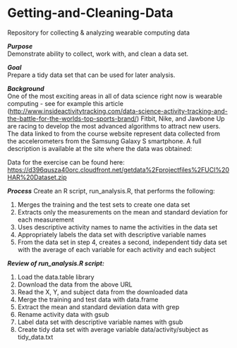 # Getting-and-Cleaning-Data
Repository for collecting &amp; analyzing wearable computing data

***Purpose***\
Demonstrate ability to collect, work with, and clean a data set.

***Goal***\
Prepare a tidy data set that can be used for later analysis.

***Background***\
One of the most exciting areas in all of data science right now is wearable computing - see for example this article (http://www.insideactivitytracking.com/data-science-activity-tracking-and-the-battle-for-the-worlds-top-sports-brand/) 
Fitbit, Nike, and Jawbone Up are racing to develop the most advanced algorithms to attract new users. The data linked to from the course website represent data collected from the accelerometers from the Samsung Galaxy S smartphone. A full description is available at the site where the data was obtained:

Data for the exercise can be found here: https://d396qusza40orc.cloudfront.net/getdata%2Fprojectfiles%2FUCI%20HAR%20Dataset.zip

***Process***
Create an R script, run_analysis.R, that performs the following:
1. Merges the training and the test sets to create one data set
2. Extracts only the measurements on the mean and standard deviation for each measurement
3. Uses descriptive activity names to name the activities in the data set
4. Appropriately labels the data set with descriptive variable names
5. From the data set in step 4, creates a second, independent tidy data set with the average of each variable for each activity and    each subject

***Review of run_analysis.R script:***
1. Load the data.table library
2. Download the data from the above URL
3. Read the X, Y, and subject data from the downloaded data
4. Merge the training and test data with data.frame
5. Extract the mean and standard deviation data with grep
6. Rename activity data with gsub
7. Label data set with descriptive variable names with gsub
8. Create tidy data set with average variable data/activity/subject as tidy_data.txt
